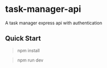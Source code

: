 # task-manager-api
A task manager express api with authentication


## Quick Start
> npm install

> npm run dev
